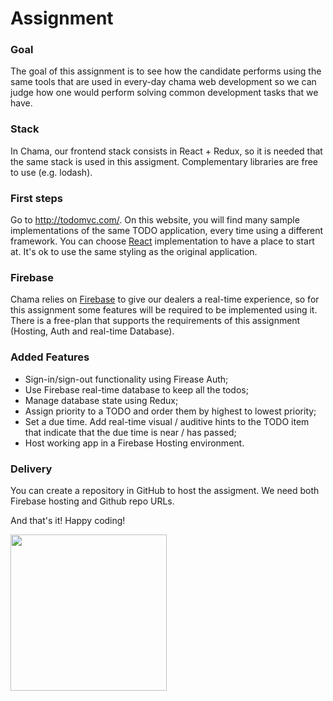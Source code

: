 # Assignment

### Goal
The goal of this assignment is to see how the candidate performs using the same tools that are used in every-day chama web development so we can judge how one would perform solving common development tasks that we have.

### Stack
In Chama, our frontend stack consists in React + Redux, so it is needed that the same stack is used in this assigment. Complementary libraries are free to use (e.g. lodash).

### First steps
Go to http://todomvc.com/. On this website, you will find many sample implementations of the same TODO application, every time using a different framework. You can choose [React](http://todomvc.com/examples/react/#/) implementation to have a place to start at. It's ok to use the same styling as the original application.

### Firebase
Chama relies on [Firebase](https://firebase.google.com/) to give our dealers a real-time experience, so for this assignment some features will be required to be implemented using it. There is a free-plan that supports the requirements of this assignment (Hosting, Auth and real-time Database).

### Added Features
* Sign-in/sign-out functionality using Firease Auth;
* Use Firebase real-time database to keep all the todos;
* Manage database state using Redux;
* Assign priority to a TODO and order them by highest to lowest priority;
* Set a due time. Add real-time visual / auditive hints to the TODO item that indicate that the due time is near / has passed;
* Host working app in a Firebase Hosting environment.

### Delivery
You can create a repository in GitHub to host the assigment. We need both Firebase hosting and Github repo URLs.

And that's it!
Happy coding!

<img src="https://user-images.githubusercontent.com/5693916/30273942-84252588-96fb-11e7-9420-5516b92cb1f7.gif" data-canonical-src="https://user-images.githubusercontent.com/5693916/30273942-84252588-96fb-11e7-9420-5516b92cb1f7.gif" width="250" height="250" />
